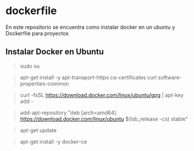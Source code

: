 # dockerfile
En este repositorio se encuentra como instalar docker en un ubuntu y Dockerfile para proyectos

## Instalar Docker en Ubuntu
> sudo su

> apt-get install -y apt-transport-https ca-certificates curl software-properties-common

> curl -fsSL https://download.docker.com/linux/ubuntu/gpg | apt-key add -

> add-apt-repository "deb [arch=amd64] https://download.docker.com/linux/ubuntu $(lsb_release -cs) stable"

> apt-get update

> apt-get install -y docker-ce
